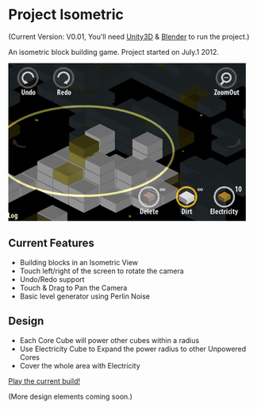 # Project Isometric

(Current Version: V0.01, You'll need [Unity3D](http://unity3d.com/unity/download/) & [Blender](http://www.blender.org/download/get-blender/) to run the project.)

An isometric block building game. Project started on July.1 2012.

![Screenshot](https://github.com/Lizdo/Project-Isometric/blob/master/Screenshot/Screenshot.png?raw=true)

## Current Features
- Building blocks in an Isometric View
- Touch left/right of the screen to rotate the camera
- Undo/Redo support
- Touch & Drag to Pan the Camera
- Basic level generator using Perlin Noise

## Design
- Each Core Cube will power other cubes within a radius
- Use Electricity Cube to Expand the power radius to other Unpowered Cores
- Cover the whole area with Electricity

[Play the current build!](https://github.com/Lizdo/Project-Isometric/blob/master/Export/ProjectISO.html)

(More design elements coming soon.)


